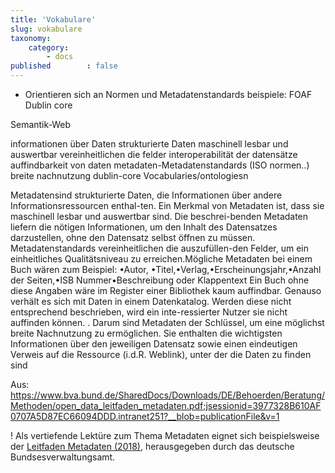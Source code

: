 ```yaml
---
title: 'Vokabulare'
slug: vokabulare
taxonomy:
    category:
        - docs
published        : false
---
```


- Orientieren sich an Normen und Metadatenstandards
beispiele:
FOAF
Dublin core


Semantik-Web


informationen über Daten
strukturierte Daten
maschinell  lesbar  und  auswertbar
vereinheitlichen die felder
interoperabilität der datensätze
auffindbarkeit von daten
metadaten-Metadatenstandards (ISO normen..)
breite nachnutzung
dublin-core
Vocabularies/ontologiesn



Metadatensind strukturierte Daten, die Informationen über andere Informationsressourcen enthal-ten.  Ein  Merkmal  von  Metadaten  ist,  dass  sie  maschinell  lesbar  und  auswertbar  sind. Die  beschrei-benden  Metadaten  liefern  die  nötigen  Informationen,  um  den  Inhalt  des  Datensatzes  darzustellen,  ohne  den  Datensatz  selbst  öffnen  zu  müssen.  Metadatenstandards  vereinheitlichen  die  auszufüllen-den Felder, um ein einheitliches Qualitätsniveau zu erreichen.Mögliche Metadaten bei einem Buch wären zum Beispiel: •Autor, •Titel,•Verlag,•Erscheinungsjahr,•Anzahl der Seiten,•ISB Nummer•Beschreibung oder Klappentext Ein Buch ohne diese Angaben wäre im Register einer Bibliothek kaum auffindbar. Genauso verhält es sich mit Daten in einem Datenkatalog. Werden diese nicht entsprechend beschrieben, wird ein inte-ressierter Nutzer sie nicht auffinden können. .   Darum  sind  Metadaten  der  Schlüssel,  um  eine  möglichst  breite  Nachnutzung  zu  ermöglichen. Sie enthalten  die  wichtigsten  Informationen  über  den  jeweiligen  Datensatz  sowie  einen  eindeutigen  Verweis auf die Ressource (i.d.R. Weblink), unter der die Daten zu finden sind

Aus: https://www.bva.bund.de/SharedDocs/Downloads/DE/Behoerden/Beratung/Methoden/open_data_leitfaden_metadaten.pdf;jsessionid=3977328B610AF0707A5D87EC66094DDD.intranet251?__blob=publicationFile&v=1


! Als vertiefende Lektüre zum Thema Metadaten eignet sich beispielsweise der [Leitfaden Metadaten (2018)](https://www.bva.bund.de/SharedDocs/Downloads/DE/Behoerden/Beratung/Methoden/open_data_leitfaden_metadaten.pdf), herausgegeben durch das deutsche Bundsesverwaltungsamt.
